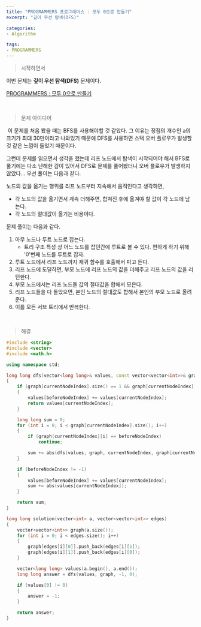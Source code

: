 ```yaml
---
title: "PROGRAMMERS 프로그래머스 : 모두 0으로 만들기"
excerpt: "깊이 우선 탐색(DFS)"

categories:
- Algorithm

tags:
- PROGRAMMERS
---
```


> 시작하면서

   이번 문제는 **깊이 우선 탐색(DFS)** 문제이다.

[PROGRAMMERS : 모두 0으로 만들기](https://programmers.co.kr/learn/courses/30/lessons/76503)    

​        

> 문제 아이디어

​	이 문제를 처음 봤을 때는 BFS를 사용해야할 것 같았다. 그 이유는 정점의 개수인 a의 크기가 최대 30만이라고 나와있기 때문에 DFS를 사용하면 스택 오버 플로우가 발생할 것 같은 느낌이 들었기 때문이다.

 그런데 문제를 읽으면서 생각을 했는데 리프 노드에서 탐색이 시작되어야 해서 BFS로 풀기에는 
 다소 난해한 감이 있어서 DFS로 문제를 풀어봤더니 오버 플로우가 발생하지 않았다... 우선 풀이는 다음과 같다.    

 노드의 값을 옮기는 행위를 리프 노드부터 지속해서 움직인다고 생각하면,

- 각 노드의 값을 옮기면서 계속 더해주면, 합쳐진 후에 옮겨야 할 값이 각 노드에 남는다.
- 각 노드의 절대값이 옮기는 비용이다.

 문제 풀이는 다음과 같다.

1. 아무 노드나 루트 노드로 잡는다.
   - 트리 구조 특성 상 어느 노드를 잡던간에 루트로 볼 수 있다. 편하게 하기 위해 '0'번째 노드를 루트로 잡자.
2. 루트 노드에서 리프 노드까지 재귀 함수를 호출해서 파고 든다.
3. 리프 노드에 도달하면, 부모 노드에 리프 노드의 값을 더해주고 리프 노드의 값을 리턴한다.
4. 부모 노드에서는 리프 노드들 값의 절대값을 합해서 모은다.
5. 리프 노드들을 다 돌았으면, 본인 노드의 절대값도 합해서 본인의 부모 노드로 올려준다.
6. 이를 모든 서브 트리에서 반복한다.

​    

>해결

```c++
#include <string>
#include <vector>
#include <math.h>

using namespace std;

long long dfs(vector<long long>& values, const vector<vector<int>>& graph, int beforeNodeIndex, int currentNodeIndex)
{
    if (graph[currentNodeIndex].size() == 1 && graph[currentNodeIndex][0] == beforeNodeIndex)
    {
        values[beforeNodeIndex] += values[currentNodeIndex];
        return values[currentNodeIndex];
    }

    long long sum = 0;
    for (int i = 0; i < graph[currentNodeIndex].size(); i++)
    {
        if (graph[currentNodeIndex][i] == beforeNodeIndex)
            continue;

        sum += abs(dfs(values, graph, currentNodeIndex, graph[currentNodeIndex][i]));
    }

    if (beforeNodeIndex != -1)
    {
        values[beforeNodeIndex] += values[currentNodeIndex];
        sum += abs(values[currentNodeIndex]);
    }

    return sum;
}

long long solution(vector<int> a, vector<vector<int>> edges)
{
    vector<vector<int>> graph(a.size());
    for (int i = 0; i < edges.size(); i++)
    {
        graph[edges[i][0]].push_back(edges[i][1]);
        graph[edges[i][1]].push_back(edges[i][0]);
    }

    vector<long long> values(a.begin(), a.end());
    long long answer = dfs(values, graph, -1, 0);

    if (values[0] != 0)
    {
        answer = -1;
    }

    return answer;
}
```
